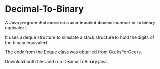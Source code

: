 # Decimal-To-Binary
A Java program that converst a user inputted decimal number to its binary equivalent.

It uses a deque structure to simulate a stack structure to hold the digits of the binary equivalent.

The code from the Deque class was obtained from GeeksForGeeks.

Download both files and run DecimalToBinary.java.
